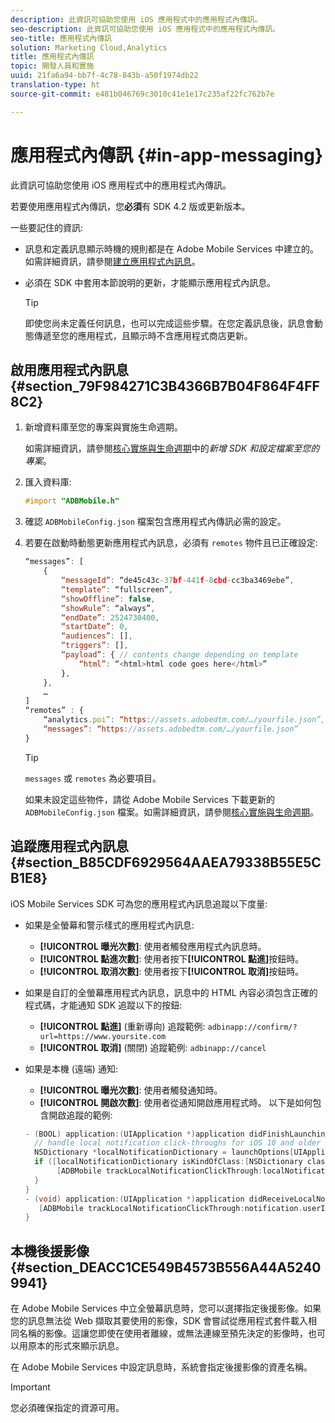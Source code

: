 ```yaml
---
description: 此資訊可協助您使用 iOS 應用程式中的應用程式內傳訊。
seo-description: 此資訊可協助您使用 iOS 應用程式中的應用程式內傳訊。
seo-title: 應用程式內傳訊
solution: Marketing Cloud,Analytics
title: 應用程式內傳訊
topic: 開發人員和實施
uuid: 21fa6a94-bb7f-4c78-843b-a50f1974db22
translation-type: ht
source-git-commit: e481b046769c3010c41e1e17c235af22fc762b7e

---
```



# 應用程式內傳訊 {#in-app-messaging}

此資訊可協助您使用 iOS 應用程式中的應用程式內傳訊。

若要使用應用程式內傳訊，您&#x200B;**必須**&#x200B;有 SDK 4.2 版或更新版本。

一些要記住的資訊:

* 訊息和定義訊息顯示時機的規則都是在 Adobe Mobile Services 中建立的。如需詳細資訊，請參閱[建立應用程式內訊息](/help/using/in-app-messaging/t-in-app-message/t-in-app-message.md)。
* 必須在 SDK 中套用本節說明的更新，才能顯示應用程式內訊息。

   >[!TIP]
   >
   >即使您尚未定義任何訊息，也可以完成這些步驟。在您定義訊息後，訊息會動態傳遞至您的應用程式，且顯示時不含應用程式商店更新。

## 啟用應用程式內訊息 {#section_79F984271C3B4366B7B04F864F4FF8C2}

1. 新增資料庫至您的專案與實施生命週期。

   如需詳細資訊，請參閱[核心實施與生命週期](/help/ios/getting-started/requirements.md)中的&#x200B;*新增 SDK 和設定檔案至您的專案*。

1. 匯入資料庫:

   ```objective-c
   #import "ADBMobile.h"
   ```

1. 確認 `ADBMobileConfig.json` 檔案包含應用程式內傳訊必需的設定。
1. 若要在啟動時動態更新應用程式內訊息，必須有 `remotes` 物件且已正確設定:

   ```js
   “messages”: [ 
       { 
           “messageId”: “de45c43c-37bf-441f-8cbd-cc3ba3469ebe”, 
           “template”: “fullscreen”, 
           “showOffline”: false, 
           “showRule”: “always”, 
           “endDate”: 2524730400, 
           “startDate”: 0, 
           “audiences”: [], 
           “triggers”: [], 
           “payload”: { // contents change depending on template 
               “html”: “<html>html code goes here</html>” 
           }, 
       }, 
       … 
   ] 
   “remotes” : { 
       “analytics.poi”: “https://assets.adobedtm.com/…/yourfile.json”, 
       “messages”: “https://assets.adobedtm.com/…/yourfile.json” 
   }
   ```

   >[!TIP]
   >
   >`messages` 或 `remotes` 為必要項目。

   如果未設定這些物件，請從 Adobe Mobile Services 下載更新的 `ADBMobileConfig.json` 檔案。如需詳細資訊，請參閱[核心實施與生命週期](/help/ios/getting-started/requirements.md)。

## 追蹤應用程式內訊息 {#section_B85CDF6929564AAEA79338B55E5CB1E8}

iOS Mobile Services SDK 可為您的應用程式內訊息追蹤以下度量:

* 如果是全螢幕和警示樣式的應用程式內訊息:

   * **[!UICONTROL 曝光次數]**: 使用者觸發應用程式內訊息時。
   * **[!UICONTROL 點進次數]**: 使用者按下&#x200B;**[!UICONTROL 點進]**&#x200B;按鈕時。
   * **[!UICONTROL 取消次數]**: 使用者按下&#x200B;**[!UICONTROL 取消]**&#x200B;按鈕時。

* 如果是自訂的全螢幕應用程式內訊息，訊息中的 HTML 內容必須包含正確的程式碼，才能通知 SDK 追蹤以下的按鈕:

   * **[!UICONTROL 點進]** (重新導向) 追蹤範例: `adbinapp://confirm/?url=https://www.yoursite.com`
   * **[!UICONTROL 取消]** (關閉) 追蹤範例: `adbinapp://cancel`

* 如果是本機 (遠端) 通知:

   * **[!UICONTROL 曝光次數]**: 使用者觸發通知時。
   * **[!UICONTROL 開啟次數]**: 使用者從通知開啟應用程式時。
   以下是如何包含開啟追蹤的範例:

   ```objective-c
   - (BOOL) application:(UIApplication *)application didFinishLaunchingWithOptions:(NSDictionary *)launchOptions { 
     // handle local notification click-throughs for iOS 10 and older 
     NSDictionary *localNotificationDictionary = launchOptions[UIApplicationLaunchOptionsLocalNotificationKey]; 
     if ([localNotificationDictionary isKindOfClass:[NSDictionary class]]) { 
          [ADBMobile trackLocalNotificationClickThrough:localNotificationDictionary]; 
     } 
   } 
   - (void) application:(UIApplication *)application didReceiveLocalNotification:(UILocalNotification *)notification { 
      [ADBMobile trackLocalNotificationClickThrough:notification.userInfo]; 
   }
   ```

## 本機後援影像 {#section_DEACC1CE549B4573B556A44A52409941}

在 Adobe Mobile Services 中立全螢幕訊息時，您可以選擇指定後援影像。如果您的訊息無法從 Web 擷取其要使用的影像，SDK 會嘗試從應用程式套件載入相同名稱的影像。這讓您即使在使用者離線，或無法連線至預先決定的影像時，也可以用原本的形式來顯示訊息。

在 Adobe Mobile Services 中設定訊息時，系統會指定後援影像的資產名稱。

>[!IMPORTANT]
>
>您必須確保指定的資源可用。

